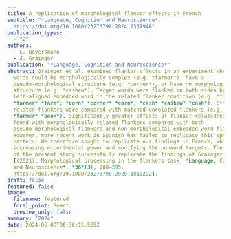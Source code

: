 ```yaml
---
title: A replication of morphological flanker effects in French
subtitle: "*Language, Cognition and Neuroscience*.
  https://doi.org/10.1080/23273798.2024.2337948"
publication_types:
  - "2"
authors:
  - E. Beyersmann
  - J. Grainger
publication: "*Language, Cognition and Neuroscience*"
abstract: Grainger et al. examined flanker effects in an experiment where target
  words could be morphologically complex (e.g. *farmer*), have a
  pseudo-morphological structure (e.g. *corner*), or have no morphological
  structure (e.g. *cashew*). Target words were flanked on both sides by the
  left-aligned embedded word in the related flanker condition (e.g. *farm*
  *farmer* *farm*; *corn* *corner* *corn*; *cash* *cashew* *cash*). Effects of
  related flankers were compared with matched unrelated flankers (e.g. *book*
  *farmer* *book*). Significantly greater effects of flanker relatedness were
  found with morphologically related flankers compared with both
  pseudo-morphological flankers and non-morphological embedded word flankers.
  However, more recent work in Spanish has failed to replicate this specific
  pattern. We therefore sought to replicate our findings in French, while
  increasing experimental power and modifying the nonword targets. The results
  of the present study successfully replicate the findings of Grainger et al.
  [(2021). Morphological processing in the flankers task. *Language, Cognition
  and Neuroscience*, *36*(3), 288–295.
  https://doi.org/10.1080/23273798.2020.1810292].
draft: false
featured: false
image:
  filename: featured
  focal_point: Smart
  preview_only: false
summary: "2024"
date: 2024-05-09T06:36:15.565Z
---
```

